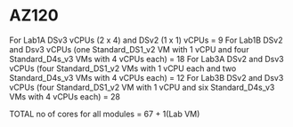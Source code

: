 # AZ120

For Lab1A  DSv3 vCPUs (2 x 4) and DSv2 (1 x 1) vCPUs = 9
For Lab1B  DSv2 and Dsv3 vCPUs (one Standard_DS1_v2 VM with 1 vCPU and four Standard_D4s_v3 VMs with 4 vCPUs each) = 18
For Lab3A  DSv2 and Dsv3 vCPUs (four Standard_DS1_v2 VMs with 1 vCPU each and two Standard_D4s_v3 VMs with 4 vCPUs each) = 12
For Lab3B  DSv2 and Dsv3 vCPUs (four Standard_DS1_v2 VM with 1 vCPU and six Standard_D4s_v3 VMs with 4 vCPUs each) = 28

TOTAL no of cores for all modules = 67 + 1(Lab VM)

